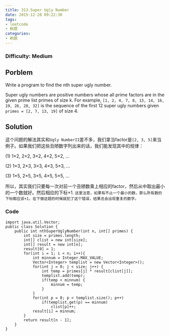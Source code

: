 ```yaml
---
title: 313.Super Ugly Number
date: 2015-12-28 09:22:30
tags:
- leetcode
- 刷题
categories:
- 刷题
---
```

### Difficulty: Medium

## Porblem

Write a program to find the nth super ugly number.

Super ugly numbers are positive numbers whose all prime factors are in the given prime list primes of size k. For example, ```[1, 2, 4, 7, 8, 13, 14, 16, 19, 26, 28, 32]``` is the sequence of the first 12 super ugly numbers given ```primes = [2, 7, 13, 19]``` of size 4.
<!--more-->

## Solution

这个问题的解法其实和```Ugly NumberII```差不多，我们拿当factor是```[2, 3, 5]```来当例子。如果我们把这些丑陋数字列出来的话，我们能发现其中的规律：

(1) 1×2, 2×2, 3×2, 4×2, 5×2, …

(2) 1×3, 2×3, 3×3, 4×3, 5×3, …

(3) 1×5, 2×5, 3×5, 4×5, 5×5, …

所以，其实我们只要每一次对前一个丑陋数乘上相应的factor，然后从中取出最小的一个数就好。然后相应的下标+1. ```这里注意，如果有不止一个最小的数，那么所有数的下标都应该+1，在下做这题的时候就犯了这个错误，结果总会出现重复的数字。```

### Code

```
import java.util.Vector;
public class Solution {
    public int nthSuperUglyNumber(int n, int[] primes) {
        int size = primes.length;
        int[] clist = new int[size];
        int[] result = new int[n];
        result[0] = 1;
        for(int i = 1; i < n; i++){
            int minnum = Integer.MAX_VALUE;
            Vector<Integer> templist = new Vector<Integer>();
            for(int j = 0; j < size; j++) {
                int temp = primes[j] * result[clist[j]];
                templist.add(temp);
                if(temp < minnum) {
                    minnum = temp;
                }
            }
            for(int p = 0; p < templist.size(); p++)
                if(templist.get(p) == minnum)
                    clist[p]++;
            result[i] = minnum;
        }
        return result[n - 1];
    }
}
```
